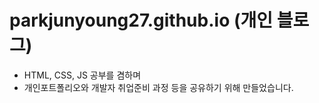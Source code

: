 # parkjunyoung27.github.io (개인 블로그)

+ HTML, CSS, JS 공부를 겸하며 
+ 개인포트폴리오와 개발자 취업준비 과정 등을 공유하기 위해 만들었습니다. 
